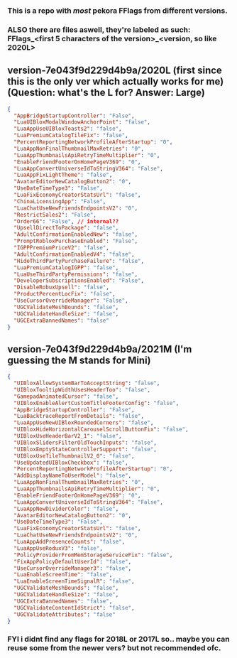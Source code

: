 ### This is a repo with *most* pekora FFlags from different versions.
### ALSO there are files aswell, they're labeled as such: FFlags_<first 5 characters of the version>_<version, so like 2020L>

## version-7e043f9d229d4b9a/2020L (first since this is the only ver which actually works for me) (Question: what's the L for? Answer: Large)
```json
{
  "AppBridgeStartupController": "False",
  "LuaUIBloxModalWindowAnchorPoint": "false",
  "LuaAppUseUIBloxToasts2": "false",
  "LuaPremiumCatalogTileFix": "false",
  "PercentReportingNetworkProfileAfterStartup": "0",
  "LuaAppNonFinalThumbnailMaxRetries": "0",
  "LuaAppThumbnailsApiRetryTimeMultiplier": "0",
  "EnableFriendFooterOnHomePageV369": "0",
  "LuaAppConvertUniverseIdToStringV364": "False",
  "LuaAppFixLightTheme": "false",
  "AvatarEditorNewCatalogButton2": "0",
  "UseDateTimeType3": "False",
  "LuaFixEconomyCreatorStatsUrl": "false",
  "ChinaLicensingApp": "False",
  "LuaChatUseNewFriendsEndpointsV2": "0",
  "RestrictSales2": "False",
  "Order66": "False", // internal??
  "UpsellDirectToPackage": "false",
  "AdultConfirmationEnabledNew": "false",
  "PromptRobloxPurchaseEnabled": "False",
  "IGPPPremiumPriceV2": "false",
  "AdultConfirmationEnabledV4": "false",
  "HideThirdPartyPurchaseFailure": "false",
  "LuaPremiumCatalogIGPP": "false",
  "LuaUseThirdPartyPermissions": "false",
  "DeveloperSubscriptionsEnabled": "False",
  "DisableRobuxUpsell": "false",
  "ProductPercentLocFix": "false",
  "UseCursorOverrideManager": "False",
  "UGCValidateMeshBounds": "false",
  "UGCValidateHandleSize": "false",
  "UGCExtraBannedNames": "false"
}
```
## version-7e043f9d229d4b9a/2021M (I'm guessing the M stands for Mini)
```json
{
  "UIBloxAllowSystemBarToAcceptString": "false",
  "UIBloxTooltipWidthUsesHeaderToo": "false",
  "GamepadAnimatedCursor": "false",
  "UIBloxEnableAlertCustomTitleFooterConfig": "false",
  "AppBridgeStartupController": "False",
  "LuaBacktraceReportFromDetails": "false",
  "LuaAppUseNewUIBloxRoundedCorners": "false",
  "UIBloxHideHorizontalCarouselScrollButtonFix": "false",
  "UIBloxUseHeaderBarV2_1": "false",
  "UIBloxSlidersFilterOldTouchInputs": "false",
  "UIBloxEmptyStateControllerSupport": "false",
  "UIBloxUseTileThumbnailV2_0": "false",
  "UseUpdatedUIBloxCheckbox": "false",
  "PercentReportingNetworkProfileAfterStartup": "0",
  "AddDisplayNameToUserModel": "false",
  "LuaAppNonFinalThumbnailMaxRetries": "0",
  "LuaAppThumbnailsApiRetryTimeMultiplier": "0",
  "EnableFriendFooterOnHomePageV369": "0",
  "LuaAppConvertUniverseIdToStringV364": "False",
  "LuaAppNewDividerColor": "false",
  "AvatarEditorNewCatalogButton2": "0",
  "UseDateTimeType3": "False",
  "LuaFixEconomyCreatorStatsUrl": "false",
  "LuaChatUseNewFriendsEndpointsV2": "0",
  "LuaAppAddPresenceCounts": "false",
  "LuaAppUseRoduxV3": "false",
  "PolicyProviderFromMemStorageServiceFix": "false",
  "FixAppPolicyDefaultUserId": "false",
  "UseCursorOverrideManager3": "false",
  "LuaEnableScreenTime": "false",
  "LuaEnableScreenTimeSignalR": "false",
  "UGCValidateMeshBounds": "false",
  "UGCValidateHandleSize": "false",
  "UGCExtraBannedNames": "false",
  "UGCValidateContentIdStrict": "false",
  "UGCValidateAttributes": "false"
}
```

### FYI i didnt find any flags for 2018L or 2017L so.. maybe you can reuse some from the newer vers? but not recommended ofc.
